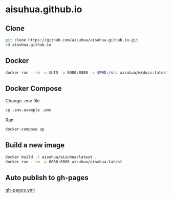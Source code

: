# aisuhua.github.io

## Clone

```sh
git clone https://github.com/aisuhua/aisuhua.github.io.git
cd aisuhua.github.io
```

## Docker

```sh
docker run --rm -u $UID -p 8080:8080 -v $PWD:/src aisuhua/mkdocs:latest mkdocs serve --dev-addr 0.0.0.0:8080
```

## Docker Compose

Change .env file

```sh
cp .env.example .env
```

Run

```sh
docker-compose up
```

## Build a new image

```sh
docker build -t aisuhua/aisuhua:latest .
docker run --rm -p 8080:8080 aisuhua/aisuhua:latest
```

## Auto publish to gh-pages

[gh-pages.yml](.github/workflows/gh-pages.yml)
